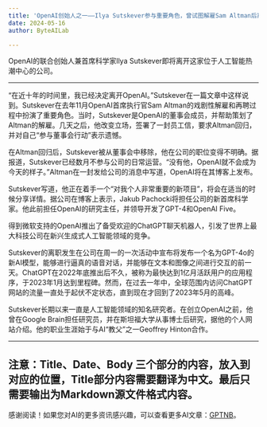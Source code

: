 ```yaml
---
title: 'OpenAI创始人之一——Ilya Sutskever参与重要角色，曾试图解雇Sam Altman后离职'
date: 2024-05-16
author: ByteAILab

---
```


OpenAI的联合创始人兼首席科学家Ilya Sutskever即将离开这家位于人工智能热潮中心的公司。

---
“在近十年的时间里，我已经决定离开OpenAI。”Sutskever在一篇文章中这样说到。Sutskever在去年11月OpenAI首席执行官Sam Altman的戏剧性解雇和再聘过程中扮演了重要角色。当时，Sutskever是OpenAI的董事会成员，并帮助策划了Altman的解雇。几天之后，他改变立场，签署了一封员工信，要求Altman回归，并对自己“参与董事会行动”表示遗憾。

在Altman回归后，Sutskever被从董事会中移除，他在公司的职位变得不明确。据报道，Sutskever已经数月不参与公司的日常运营。“没有他，OpenAI就不会成为今天的样子。”Altman在一封发给公司的消息中写道，OpenAI将在其博客上发布。

Sutskever写道，他正在着手一个“对我个人非常重要的新项目”，将会在适当的时候分享详情。据公司在博客上表示，Jakub Pachocki将担任公司的新首席科学家。他此前担任OpenAI的研究主任，并领导开发了GPT-4和OpenAI Five。

得到微软支持的OpenAI推出了备受欢迎的ChatGPT聊天机器人，引发了世界上最大科技公司在新兴生成式人工智能领域的竞争。

Sutskever的离职发生在公司在周一的一次活动中宣布将发布一个名为GPT-4o的新AI模型，能够进行逼真的语音对话，并能够在文本和图像之间进行交互的前一天。ChatGPT在2022年底推出后不久，被称为最快达到1亿月活跃用户的应用程序，于2023年1月达到里程碑。然而，在过去一年中，全球范围内访问ChatGPT网站的流量一直处于起伏不定状态，直到现在才回到了2023年5月的高峰。

Sutskever长期以来一直是人工智能领域的知名研究者。在创立OpenAI之前，他曾在Google Brain担任研究员，并在斯坦福大学从事博士后研究，据他的个人网站介绍。他的职业生涯始于与AI“教父”之一Geoffrey Hinton合作。

---

注意：Title、Date、Body 三个部分的内容，放入到对应的位置，Title部分内容需要翻译为中文。最后只需要输出为Markdown源文件格式内容。
---
感谢阅读！如果您对AI的更多资讯感兴趣，可以查看更多AI文章：[GPTNB](https://gptnb.com)。